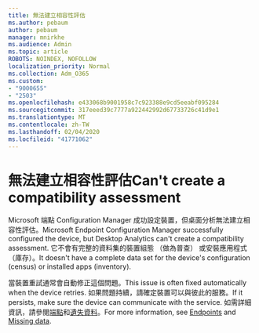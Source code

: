 ```yaml
---
title: 無法建立相容性評估
ms.author: pebaum
author: pebaum
manager: mnirkhe
ms.audience: Admin
ms.topic: article
ROBOTS: NOINDEX, NOFOLLOW
localization_priority: Normal
ms.collection: Adm_O365
ms.custom:
- "9000655"
- "2503"
ms.openlocfilehash: e433068b9001958c7c923388e9cd5eeabf095284
ms.sourcegitcommit: 317eeed39c7777a922442992d67733726c41d9e1
ms.translationtype: MT
ms.contentlocale: zh-TW
ms.lasthandoff: 02/04/2020
ms.locfileid: "41771062"
---
```

# <a name="cant-create-a-compatibility-assessment"></a><span data-ttu-id="b9df8-102">無法建立相容性評估</span><span class="sxs-lookup"><span data-stu-id="b9df8-102">Can't create a compatibility assessment</span></span>

<span data-ttu-id="b9df8-103">Microsoft 端點 Configuration Manager 成功設定裝置，但桌面分析無法建立相容性評估。</span><span class="sxs-lookup"><span data-stu-id="b9df8-103">Microsoft Endpoint Configuration Manager successfully configured the device, but Desktop Analytics can't create a compatibility assessment.</span></span> <span data-ttu-id="b9df8-104">它不會有完整的資料集的裝置組態 （做為普查） 或安裝應用程式 （庫存）。</span><span class="sxs-lookup"><span data-stu-id="b9df8-104">It doesn't have a complete data set for the device's configuration (census) or installed apps (inventory).</span></span>

<span data-ttu-id="b9df8-105">當裝置重試通常會自動修正這個問題。</span><span class="sxs-lookup"><span data-stu-id="b9df8-105">This issue is often fixed automatically when the device retries.</span></span> <span data-ttu-id="b9df8-106">如果問題持續，請確定裝置可以與彼此的服務。</span><span class="sxs-lookup"><span data-stu-id="b9df8-106">If it persists, make sure the device can communicate with the service.</span></span> <span data-ttu-id="b9df8-107">如需詳細資訊，請參閱[端點](https://docs.microsoft.com/configmgr/desktop-analytics/enable-data-sharing#endpoints)和[遺失資料](https://docs.microsoft.com/configmgr/desktop-analytics/monitor-connection-health#missing-data)。</span><span class="sxs-lookup"><span data-stu-id="b9df8-107">For more information, see [Endpoints](https://docs.microsoft.com/configmgr/desktop-analytics/enable-data-sharing#endpoints) and [Missing data](https://docs.microsoft.com/configmgr/desktop-analytics/monitor-connection-health#missing-data).</span></span>
